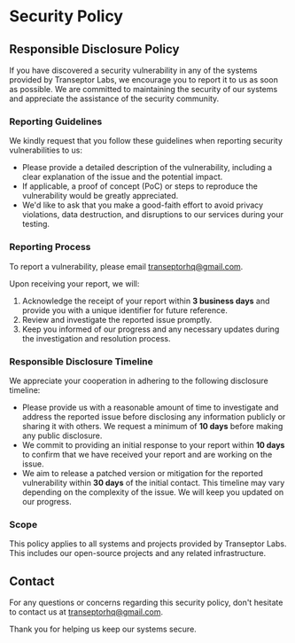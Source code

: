 # Security Policy

## Responsible Disclosure Policy

If you have discovered a security vulnerability in any of the systems provided by Transeptor Labs, we encourage you to report it to us as soon as possible. We are committed to maintaining the security of our systems and appreciate the assistance of the security community.

### Reporting Guidelines

We kindly request that you follow these guidelines when reporting security vulnerabilities to us:

- Please provide a detailed description of the vulnerability, including a clear explanation of the issue and the potential impact.
- If applicable, a proof of concept (PoC) or steps to reproduce the vulnerability would be greatly appreciated.
- We'd like to ask that you make a good-faith effort to avoid privacy violations, data destruction, and disruptions to our services during your testing.

### Reporting Process

To report a vulnerability, please email [transeptorhq@gmail.com](mailto:transeptorhq@gmail.com).

Upon receiving your report, we will:

1. Acknowledge the receipt of your report within **3 business days** and provide you with a unique identifier for future reference.
2. Review and investigate the reported issue promptly.
3. Keep you informed of our progress and any necessary updates during the investigation and resolution process.

### Responsible Disclosure Timeline

We appreciate your cooperation in adhering to the following disclosure timeline:

- Please provide us with a reasonable amount of time to investigate and address the reported issue before disclosing any information publicly or sharing it with others. We request a minimum of **10 days** before making any public disclosure.
- We commit to providing an initial response to your report within **10 days** to confirm that we have received your report and are working on the issue.
- We aim to release a patched version or mitigation for the reported vulnerability within **30 days** of the initial contact. This timeline may vary depending on the complexity of the issue. We will keep you updated on our progress.

### Scope

This policy applies to all systems and projects provided by Transeptor Labs. This includes our open-source projects and any related infrastructure.

## Contact

For any questions or concerns regarding this security policy, don't hesitate to contact us at [transeptorhq@gmail.com](mailto:transeptorhq@gmail.com).

Thank you for helping us keep our systems secure.

